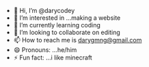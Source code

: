 - 👋 Hi, I’m @darycodey
- 👀 I’m interested in ...making a website
- 🌱 I’m currently learning coding
- 💞️ I’m looking to collaborate on editing
- 📫 How to reach me is darygmng@gmail.com
- 😄 Pronouns: ...he/him
- ⚡ Fun fact: ...i like minecraft

<!---
darycodey/darycodey is a ✨ special ✨ repository because its `README.md` (this file) appears on your GitHub profile.
You can click the Preview link to take a look at your changes.
--->
